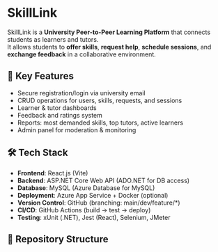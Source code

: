 # SkillLink

SkillLink is a **University Peer-to-Peer Learning Platform** that connects students as learners and tutors.  
It allows students to **offer skills**, **request help**, **schedule sessions**, and **exchange feedback** in a collaborative environment.

## 🎯 Key Features
- Secure registration/login via university email
- CRUD operations for users, skills, requests, and sessions
- Learner & tutor dashboards
- Feedback and ratings system
- Reports: most demanded skills, top tutors, active learners
- Admin panel for moderation & monitoring

## 🛠️ Tech Stack
- **Frontend**: React.js (Vite)  
- **Backend**: ASP.NET Core Web API (ADO.NET for DB access)  
- **Database**: MySQL (Azure Database for MySQL)  
- **Deployment**: Azure App Service + Docker (optional)  
- **Version Control**: GitHub (branching: main/dev/feature/*)  
- **CI/CD**: GitHub Actions (build → test → deploy)  
- **Testing**: xUnit (.NET), Jest (React), Selenium, JMeter

## 📂 Repository Structure
